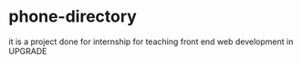 # phone-directory
it is a project done for internship for teaching front end web development in UPGRADE
